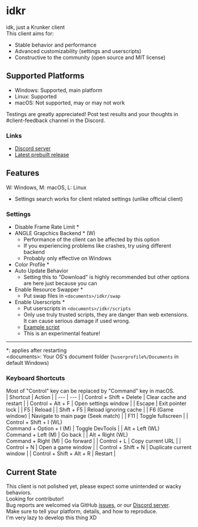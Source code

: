 # idkr
idk, just a Krunker client  
This client aims for:
- Stable behavior and performance
- Advanced customizability (settings and userscripts)
- Constructive to the community (open source and MIT license)

## Supported Platforms
- Windows: Supported, main platform
- Linux: Supported
- macOS: Not supported, may or may not work

Testings are greatly appreciated! Post test results and your thoughts in #client-feedback channel in the Discord.

### Links
- [Discord server](https://discord.gg/wEZbFFX)
- [Latest prebuilt release](https://github.com/Mixaz017/idkr/releases/latest)

## Features
W: Windows, M: macOS, L: Linux  

- Settings search works for client related settings (unlike official client)

### Settings
- Disable Frame Rate Limit *
- ANGLE Grapchics Backend * (W)
	- Performance of the client can be affected by this option
	- If you experiencing problems like crashes, try using different backend
	- Probably only effective on Windows
- Color Profile *
- Auto Update Behavior
	- Setting this to "Download" is highly recommended but other options are here just because you can
- Enable Resource Swapper *
	- Put swap files in `<documents>/idkr/swap`
- Enable Userscripts *
	- Put userscripts in `<documents>/idkr/scripts`
	- Only use truly trusted scripts, they are danger than web extensions. It can cause serious damage if used wrong.
	- [Example script](https://gist.github.com/Mixaz017/5956c4c6ac9db7858f7b720aea260c71)
	- This is an experimental feature!
___
*: applies after restarting  
\<documents>: Your OS's document folder (`%userprofile%/Documents` in default Windows)
### Keyboard Shortcuts
Most of "Control" key can be replaced by "Command" key in macOS.  
| Shortcut | Action |
| --- | --- |
| Control + Shift + Delete | Clear cache and restart |
| Control + Alt + F | Open settings window |
| Escape | Exit pointer lock |
| F5 | Reload |
| Shift + F5 | Reload ignoring cache |
| F6 (Game window) | Navigate to main page (Seek match) |
| F11 | Toggle fullscreen |
| Control + Shift + I (WL)<br>Command + Option + I (M) | Toggle DevTools |
| Alt + Left (WL)<br>Command + Left (M) | Go back |
| Alt + Right (WL)<br>Command + Right (M) | Go forward |
| Control + L | Copy current URL |
| Control + N | Open a game window |
| Control + Shift + N | Duplicate current window |
| Control + Shift + Alt + R | Restart |

## Current State
This client is not polished yet, please expect some unintended or wacky behaviors.  
Looking for contributor!  
Bug reports are welcomed via GitHub [issues](https://github.com/Mixaz017/idkr/issues), or our [Discord server](https://discord.gg/wEZbFFX).  
Make sure to tell your platform, details, and how to reproduce.  
I'm very lazy to develop this thing XD  